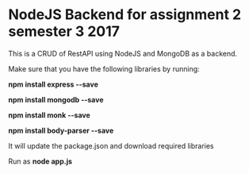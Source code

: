 # NodeJS Backend for assignment 2 semester 3 2017

This is a CRUD of RestAPI using NodeJS and MongoDB as a backend.

Make sure that you have the following libraries by running:
 
**npm install express --save**

**npm install mongodb --save**

**npm install monk --save**

**npm install body-parser --save**

It will update the package.json and download required libraries

Run as **node app.js**
